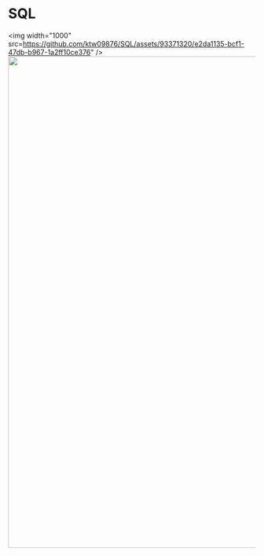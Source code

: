 # SQL
<img width="1000" src=https://github.com/ktw09876/SQL/assets/93371320/e2da1135-bcf1-47db-b967-1a2ff10ce376" />
<img width="1000" src="https://github.com/ktw09876/SQL/assets/93371320/16156f5c-afd7-4453-b7f2-3d2d1e9bfabb"/>
